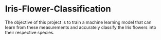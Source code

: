 # Iris-Flower-Classification
The objective of this project is to train a machine learning model that can learn from these measurements and accurately classify the Iris flowers into their respective species.
